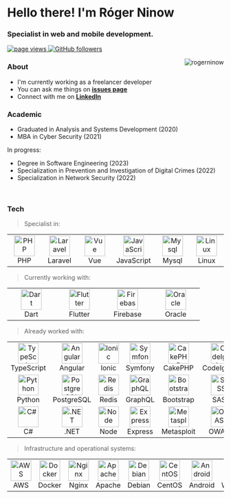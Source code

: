 # Hello there! I'm Róger Ninow
### Specialist in web and mobile development.

<p>
  <a href="https://github.com/rogerninow">
    <img src="https://komarev.com/ghpvc/?username=rogerninow" alt="page views" />
  </a>
  <a href="https://github.com/rogerninow?tab=followers">
    <img alt="GitHub followers" src="https://img.shields.io/github/followers/rogerninow?color=green&logo=github">
  </a>
</p>

<a href="https://github.com/rogerninow?tab=repositories">
  <img src="https://github-readme-stats.vercel.app/api?username=rogerninow&show_icons=true&count_private=true&include_all_commits=true" alt="rogerninow" align="right" />
</a>

### About

- I'm currently working as a freelancer developer
- You can ask me things on **[issues page]**
- Connect with me on **[LinkedIn]**

### Academic

- Graduated in Analysis and Systems Development (2020)
- MBA in Cyber Security (2021)

In progress:
- Degree in Software Engineering (2023)
- Specialization in Prevention and Investigation of Digital Crimes (2022)
- Specialization in Network Security (2022)

<br>

### Tech

> Specialist in:

<table>
  <tr>
    <td align="center" width="96">
      <a href="https://www.php.net">
        <img src="https://cdn.jsdelivr.net/gh/devicons/devicon/icons/php/php-plain.svg" width="48" height="48" alt="PHP" />
      </a>
      <br>PHP
    </td>
    <td align="center" width="96">
      <a href="https://laravel.com">
        <img src="https://cdn.jsdelivr.net/gh/devicons/devicon/icons/laravel/laravel-plain.svg" width="48" height="48" alt="Laravel" />
      </a>
      <br>Laravel
    </td>
    <td align="center" width="96">
      <a href="https://vuejs.org">
        <img src="https://cdn.jsdelivr.net/gh/devicons/devicon/icons/vuejs/vuejs-original.svg" width="48" height="48" alt="Vue" />
      </a>
      <br>Vue
    </td>
    <td align="center" width="96">
      <a href="https://developer.mozilla.org/pt-BR/docs/Web/JavaScript">
        <img src="https://cdn.jsdelivr.net/gh/devicons/devicon/icons/javascript/javascript-original.svg" width="48" height="48" alt="JavaScript" />
      </a>
      <br>JavaScript
    </td>
    <td align="center" width="96"> 
      <a href="https://www.mysql.com" >
        <img src="https://cdn.jsdelivr.net/gh/devicons/devicon/icons/mysql/mysql-original.svg" width="48" height="48" alt="Mysql" />
      </a>
      <br>Mysql
    </td>
    <td align="center" width="96"> 
      <a href="https://www.linux.org" >
        <img src="https://cdn.jsdelivr.net/gh/devicons/devicon/icons/linux/linux-original.svg" width="48" height="48" alt="Linux" />
      </a>
      <br>Linux
    </td>
  </tr>
</table>

> Currently working with:

<table>
  <tr>
    <td align="center" width="96">
      <a href="https://dart.dev">
        <img src="https://cdn.jsdelivr.net/gh/devicons/devicon/icons/dart/dart-original.svg" width="48" height="48" alt="Dart" />
      </a>
      <br>Dart
    </td>
    <td align="center" width="96">
      <a href="https://flutter.dev">
        <img src="https://cdn.jsdelivr.net/gh/devicons/devicon/icons/flutter/flutter-original.svg" width="48" height="48" alt="Flutter" />
      </a>
      <br>Flutter
    </td>
    <td align="center" width="96">
      <a href="https://firebase.google.com" >
        <img src="https://cdn.jsdelivr.net/gh/devicons/devicon/icons/firebase/firebase-plain.svg" width="48" height="48" alt="Firebase" />
      </a>
      <br>Firebase
    </td>
    <td align="center" width="96"> 
      <a href="https://www.oracle.com/br/database">
        <img src="https://cdn.jsdelivr.net/gh/devicons/devicon/icons/oracle/oracle-original.svg" width="48" height="48" alt="Oracle" />
      </a>
      <br>Oracle
    </td>
  </tr>
</table>

> Already worked with:

<table>
  <tr>
    <td align="center" width="96"> 
      <a href="https://www.typescriptlang.org" >
        <img src="https://cdn.jsdelivr.net/gh/devicons/devicon/icons/typescript/typescript-original.svg" width="48" height="48" alt="TypeScript" />
      </a>
      <br>TypeScript
    </td>
    <td align="center" width="96">
      <a href="https://angular.io" >
        <img src="https://cdn.jsdelivr.net/gh/devicons/devicon/icons/angularjs/angularjs-original.svg" width="48" height="48" alt="Angular" />
      </a>
      <br>Angular
    </td>
    <td align="center" width="96"> 
      <a href="https://ionicframework.com" >
        <img src="https://cdn.jsdelivr.net/gh/devicons/devicon/icons/ionic/ionic-original.svg" width="48" height="48" alt="Ionic" />
      </a>
      <br>Ionic
    </td>
    <td align="center" width="96">
      <a href="https://symfony.com">
        <img src="https://cdn.jsdelivr.net/gh/devicons/devicon/icons/symfony/symfony-original.svg" width="48" height="48" alt="Symfony" />
      </a>
      <br>Symfony
    </td>
    <td align="center" width="96">
      <a href="https://cakephp.org">
        <img src="https://cdn.jsdelivr.net/gh/devicons/devicon/icons/cakephp/cakephp-original.svg" width="48" height="48" alt="CakePHP" />
      </a>
      <br>CakePHP
    </td>
    <td align="center" width="96">
      <a href="https://codeigniter.com">
        <img src="https://cdn.jsdelivr.net/gh/devicons/devicon/icons/codeigniter/codeigniter-plain.svg" width="48" height="48" alt="CodeIgniter" />
      </a>
      <br>CodeIgniter
    </td>
    <td align="center" width="96">
      <a href="https://wordpress.com/pt-br" >
        <img src="https://cdn.jsdelivr.net/gh/devicons/devicon/icons/wordpress/wordpress-plain.svg" width="48" height="48" alt="Wordpress" />
      </a>
      <br>Wordpress
    </td>
    <td align="center" width="96"> 
      <a href="https://magento.com" >
        <img src="https://cdn.jsdelivr.net/gh/devicons/devicon/icons/magento/magento-original.svg" width="48" height="48" alt="Magento" />
      </a>
      <br>Magento
    </td>
  </tr>
  <tr>
    <td align="center" width="96"> 
      <a href="https://www.python.org" >
        <img src="https://cdn.jsdelivr.net/gh/devicons/devicon/icons/python/python-original.svg" width="48" height="48" alt="Python" />
      </a>
      <br>Python
    </td>
    <td align="center" width="96"> 
      <a href="https://www.postgresql.org" >
        <img src="https://cdn.jsdelivr.net/gh/devicons/devicon/icons/postgresql/postgresql-original.svg" width="48" height="48" alt="PostgreSQL" />
      </a>
      <br>PostgreSQL
    </td>
    <td align="center" width="96"> 
      <a href="https://www.python.org" >
        <img src="https://cdn.jsdelivr.net/gh/devicons/devicon/icons/redis/redis-original.svg" width="48" height="48" alt="Redis" />
      </a>
      <br>Redis
    </td>
    <td align="center" width="96"> 
      <a href="https://graphql.org" >
        <img src="https://cdn.jsdelivr.net/gh/devicons/devicon/icons/graphql/graphql-plain.svg" width="48" height="48" alt="GraphQL" />
      </a>
      <br>GraphQL
    </td>
    <td align="center" width="96">
      <a href="https://getbootstrap.com" >
        <img src="https://cdn.jsdelivr.net/gh/devicons/devicon/icons/bootstrap/bootstrap-plain.svg" width="48" height="48" alt="Bootstrap" />
      </a>
      <br>Bootstrap
    </td>
    <td align="center" width="96"> 
      <a href="https://sass-lang.com" >
        <img src="https://cdn.jsdelivr.net/gh/devicons/devicon/icons/sass/sass-original.svg" width="48" height="48" alt="SASS" />
      </a>
      <br>SASS
    </td>
    <td align="center" width="96"> 
      <a href="https://jquery.com">
        <img src="https://cdn.jsdelivr.net/gh/devicons/devicon/icons/jquery/jquery-original.svg" width="48" height="48" alt="Jquery" />
      </a>
      <br>Jquery 
    </td>
    <td align="center" width="96"> 
      <a href="https://www.embarcadero.com/br/products/delphi">
        <img src="https://www.embarcadero.com/images/logos/logo-page/Delphi_FINAL_ICONS_1024.png" width="48" height="48" alt="Delphi" />
      </a>
      <br>Delphi
    </td>
  </tr>
  <tr>
    <td align="center" width="96">
      <a href="https://docs.microsoft.com/pt-br/dotnet/csharp">
        <img src="https://cdn.jsdelivr.net/gh/devicons/devicon/icons/csharp/csharp-original.svg" width="48" height="48" alt="C#" />
      </a>
      <br>C#
    </td>
    <td align="center" width="96">
      <a href="https://docs.microsoft.com/pt-br/dotnet/csharp">
        <img src="https://cdn.jsdelivr.net/gh/devicons/devicon/icons/dot-net/dot-net-original.svg" width="48" height="48" alt=".NET" />
      </a>
      <br>.NET
    </td>
    <td align="center" width="96"> 
      <a href="https://nodejs.org" >
        <img src="https://cdn.jsdelivr.net/gh/devicons/devicon/icons/nodejs/nodejs-original.svg" width="48" height="48" alt="Node" />
      </a>
      <br>Node
    </td>
    <td align="center" width="96"> 
      <a href="https://expressjs.com/pt-br" >
        <img src="https://cdn.jsdelivr.net/gh/devicons/devicon/icons/express/express-original.svg" width="48" height="48" alt="Express" />
      </a>
      <br>Express
    </td>
    <td align="center" width="96"> 
      <a href="https://www.metasploit.com">
        <img src="https://pbs.twimg.com/profile_images/580131056629735424/2ENTk2K2.png" width="48" height="48" alt="Metasploit" />
      </a>
      <br>Metasploit
    </td>
    <td align="center" width="96"> 
      <a href="https://owasp.org">
        <img src="https://repository-images.githubusercontent.com/34677782/c00f6a80-8c32-11e9-8c45-ae2e91b28c90" width="48" height="48" alt="OWASP" />
      </a>
      <br>OWASP
    </td>
  </tr>
</table>

> Infrastructure and operational systems:

<table>
  <tr>
    <td align="center" width="96">
      <a href="https://aws.amazon.com">
        <img src="https://cdn.jsdelivr.net/gh/devicons/devicon/icons/amazonwebservices/amazonwebservices-original.svg" width="48" height="48" alt="AWS" />
      </a>
      <br>AWS
    </td>
    <td align="center" width="96">
      <a href="https://www.docker.com" >
        <img src="https://cdn.jsdelivr.net/gh/devicons/devicon/icons/docker/docker-original.svg" width="48" height="48" alt="Docker" />
      </a>
      <br>Docker
    </td>
    <td align="center" width="96">
      <a href="https://www.nginx.com">
        <img src="https://cdn.jsdelivr.net/gh/devicons/devicon/icons/nginx/nginx-original.svg" width="48" height="48" alt="Nginx" />
      </a>
      <br>Nginx
    </td>
    <td align="center" width="96">
      <a href="https://www.apache.org">
        <img src="https://cdn.jsdelivr.net/gh/devicons/devicon/icons/apache/apache-original.svg" width="48" height="48" alt="Apache" />
      </a>
      <br>Apache
    </td>
    <td align="center"  width="96">
      <a href="https://www.debian.org/index.pt.html">
        <img src="https://cdn.jsdelivr.net/gh/devicons/devicon/icons/debian/debian-original.svg" width="48" height="48" alt="Debian" />
      </a>
      <br>Debian
    </td>
    <td align="center" width="96">
      <a href="https://www.centos.org">
        <img src="https://wiki.centos.org/ArtWork/Brand/Logo?action=AttachFile&do=get&target=centos-symbol.svg" width="48" height="48" alt="CentOS" />
      </a>
      <br>CentOS
    </td>
    <td align="center" width="96">
      <a href="https://www.android.com/intl/pt-BR_br">
        <img src="https://cdn.jsdelivr.net/gh/devicons/devicon/icons/android/android-original.svg" width="48" height="48" alt="Android" />
      </a>
      <br>Android
    </td>
    <td align="center" width="96">
      <a href="https://www.microsoft.com/pt-br/windows/">
        <img src="https://cdn.jsdelivr.net/gh/devicons/devicon/icons/windows8/windows8-original.svg" width="48" height="48" alt="Windows" />
      </a>
      <br>Windows
    </td>
  </tr>
</table>

[issues page]: https://github.com/rogerninow/rogerninow/issues "rogerninow/issues"
[linkedin]: https://www.linkedin.com/in/rogerninow "Róger Ninow LinkedIn"

